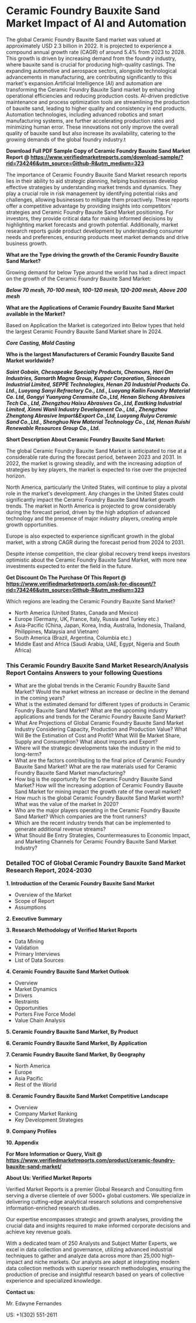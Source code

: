 <meta name="title" content="Global Ceramic Foundry Bauxite Sand Market Impact of AI and Automation"><meta name="description" content="The global Ceramic Foundry Bauxite Sand market was valued at approximately USD 2.3 billion in 2022. It is projected to experience a compound annual growth rate (CAGR) of "><meta name="title" content="Ceramic Foundry Bauxite Sand Market Size, Share, Scope, Trends, Growth, Opportunities, Analysis, Forecast"><h1>Ceramic Foundry Bauxite Sand Market Impact of AI and Automation</h1>The global Ceramic Foundry Bauxite Sand market was valued at approximately USD 2.3 billion in 2022. It is projected to experience a compound annual growth rate (CAGR) of around 5.4% from 2023 to 2028. This growth is driven by increasing demand from the foundry industry, where bauxite sand is crucial for producing high-quality castings. The expanding automotive and aerospace sectors, alongside technological advancements in manufacturing, are contributing significantly to this market's expansion.Artificial Intelligence (AI) and automation are transforming the Ceramic Foundry Bauxite Sand market by enhancing operational efficiencies and reducing production costs. AI-driven predictive maintenance and process optimization tools are streamlining the production of bauxite sand, leading to higher quality and consistency in end products. Automation technologies, including advanced robotics and smart manufacturing systems, are further accelerating production rates and minimizing human error. These innovations not only improve the overall quality of bauxite sand but also increase its availability, catering to the growing demands of the global foundry industry.t</p><p id="" class=""><strong>Download Full PDF Sample Copy of Ceramic Foundry Bauxite Sand Market Report @ <a href="https://www.verifiedmarketreports.com/download-sample/?rid=734246&utm_source=Github-R&utm_medium=323" target="_blank">https://www.verifiedmarketreports.com/download-sample/?rid=734246&utm_source=Github-R&utm_medium=323</a></strong></p><p>The importance of&nbsp;Ceramic Foundry Bauxite Sand Market research reports lies in their ability to aid strategic planning, helping businesses develop effective strategies by understanding market trends and dynamics. They play a crucial role in risk management by identifying potential risks and challenges, allowing businesses to mitigate them proactively. These reports offer a competitive advantage by providing insights into competitors' strategies and Ceramic Foundry Bauxite Sand Market positioning. For investors, they provide critical data for making informed decisions by highlighting market forecasts and growth potential. Additionally, market research reports guide product development by understanding consumer needs and preferences, ensuring products meet market demands and drive business growth.</p><p><strong>What are the&nbsp;Type driving the growth of the Ceramic Foundry Bauxite Sand Market?</strong></p><p id="" class="">Growing demand for below Type around the world has had a direct impact on the growth of the Ceramic Foundry Bauxite Sand Market:</p><em><strong>Below 70 mesh, 70-100 mesh, 100-120 mesh, 120-200 mesh, Above 200 mesh</strong></em></p><strong>What are the&nbsp;Applications&nbsp;of Ceramic Foundry Bauxite Sand Market available in the Market?</strong></p><p id="" class="">Based on Application the Market is categorized into Below types that held the largest Ceramic Foundry Bauxite Sand Market share In 2024.</p><em><strong>Core Casting, Mold Casting</strong></em></p><strong>Who is the largest Manufacturers of Ceramic Foundry Bauxite Sand Market worldwide?</strong></p><p><em><strong>Saint Gobain, Chesapeake Specialty Products, Chemours, Hari Om Industries, Samarth Magna Group, Kupper Corporation, Sinocean Industrial Limited, SEPPE Technologies, Henan ZG Industrial Products Co. Ltd., Luoyang Sanyi Refractory Co., Ltd., Luoyang Kailin Foundry Material Co. Ltd, Gongyi Yuanyang Ceramsite Co.,Ltd, Henan Sicheng Abrasives Tech Co., Ltd, Zhengzhou Haixu Abrasives Co.,Ltd, Eastking Industrial Limited, Xinmi Wanli Industry Development Co., Ltd., Zhengzhou Zhengtong Abrasive Import&Export Co.,Ltd, Luoyang Ruiyu Ceramic Sand Co.,Ltd., Shenghuo New Material Technology Co., Ltd, Henan Ruishi Renewable Resources Group Co., Ltd.</strong></em></p><p id="" class=""><strong>Short Description About Ceramic Foundry Bauxite Sand Market:</strong></p><p>The global Ceramic Foundry Bauxite Sand Market is anticipated to rise at a considerable rate during the forecast period, between 2023 and 2031. In 2022, the market is growing steadily, and with the increasing adoption of strategies by key players, the market is expected to rise over the projected horizon.</p><p>North America, particularly the United States, will continue to play a pivotal role in the market's development. Any changes in the United States could significantly impact the Ceramic Foundry Bauxite Sand Market growth trends. The market in North America is projected to grow considerably during the forecast period, driven by the high adoption of advanced technology and the presence of major industry players, creating ample growth opportunities.</p><p>Europe is also expected to experience significant growth in the global market, with a strong CAGR during the forecast period from 2024 to 2031.</p><p>Despite intense competition, the clear global recovery trend keeps investors optimistic about the Ceramic Foundry Bauxite Sand Market, with more new investments expected to enter the field in the future.</p><p id="" class=""><strong>Get Discount On The Purchase Of This Report @ <a href="https://www.verifiedmarketreports.com/ask-for-discount/?rid=734246&utm_source=Github-R&utm_medium=323" target="_blank">https://www.verifiedmarketreports.com/ask-for-discount/?rid=734246&utm_source=Github-R&utm_medium=323</a></strong></p>Which regions are leading the Ceramic Foundry Bauxite Sand Market?</p><ul><li>North America (United States, Canada and Mexico)</li><li>Europe (Germany, UK, France, Italy, Russia and Turkey etc.)</li><li>Asia-Pacific (China, Japan, Korea, India, Australia, Indonesia, Thailand, Philippines, Malaysia and Vietnam)</li><li>South America (Brazil, Argentina, Columbia etc.)</li><li>Middle East and Africa (Saudi Arabia, UAE, Egypt, Nigeria and South Africa)</li></ul><h3 id="" class="">This Ceramic Foundry Bauxite Sand Market Research/Analysis Report Contains Answers to your following Questions</h3><ul><li>What are the global trends in the Ceramic Foundry Bauxite Sand Market? Would the market witness an increase or decline in the demand in the coming years?</li><li>What is the estimated demand for different types of products in Ceramic Foundry Bauxite Sand Market? What are the upcoming industry applications and trends for the Ceramic Foundry Bauxite Sand Market?</li><li>What Are Projections of Global Ceramic Foundry Bauxite Sand Market Industry Considering Capacity, Production and Production Value? What Will Be the Estimation of Cost and Profit? What Will Be Market Share, Supply and Consumption? What about imports and Export?</li><li>Where will the strategic developments take the industry in the mid to long-term?</li><li>What are the factors contributing to the final price of Ceramic Foundry Bauxite Sand Market? What are the raw materials used for Ceramic Foundry Bauxite Sand Market manufacturing?</li><li>How big is the opportunity for the Ceramic Foundry Bauxite Sand Market? How will the increasing adoption of Ceramic Foundry Bauxite Sand Market for mining impact the growth rate of the overall market?</li><li>How much is the global Ceramic Foundry Bauxite Sand Market worth? What was the value of the market In 2020?</li><li>Who are the major players operating in the Ceramic Foundry Bauxite Sand Market? Which companies are the front runners?</li><li>Which are the recent industry trends that can be implemented to generate additional revenue streams?</li><li>What Should Be Entry Strategies, Countermeasures to Economic Impact, and Marketing Channels for Ceramic Foundry Bauxite Sand Market Industry?</li></ul><h3 id="" class="">Detailed TOC of Global Ceramic Foundry Bauxite Sand Market Research Report, 2024-2030</h3><p id="" class=""><strong>1. Introduction of the Ceramic Foundry Bauxite Sand Market</strong></p><ul><li>Overview of the Market</li><li>Scope of Report</li><li>Assumptions</li></ul><p id="" class=""><strong>2. Executive Summary</strong></p><p id="" class=""><strong>3. Research Methodology of Verified Market Reports</strong></p><ul><li>Data Mining</li><li>Validation</li><li>Primary Interviews</li><li>List of Data Sources</li></ul><p id="" class=""><strong>4. Ceramic Foundry Bauxite Sand Market Outlook</strong></p><ul><li>Overview</li><li>Market Dynamics</li><li>Drivers</li><li>Restraints</li><li>Opportunities</li><li>Porters Five Force Model</li><li>Value Chain Analysis</li></ul><p id="" class=""><strong>5. Ceramic Foundry Bauxite Sand Market, By Product</strong></p><p id="" class=""><strong>6. Ceramic Foundry Bauxite Sand Market, By Application</strong></p><p id="" class=""><strong>7. Ceramic Foundry Bauxite Sand Market, By Geography</strong></p><ul><li>North America</li><li>Europe</li><li>Asia Pacific</li><li>Rest of the World</li></ul><p id="" class=""><strong>8. Ceramic Foundry Bauxite Sand Market Competitive Landscape</strong></p><ul><li>Overview</li><li>Company Market Ranking</li><li>Key Development Strategies</li></ul><p id="" class=""><strong>9. Company Profiles</strong></p><p id="" class=""><strong>10. Appendix</strong></p><p id="" class=""><strong>For More Information or Query, Visit @ <a href="https://www.verifiedmarketreports.com/product/ceramic-foundry-bauxite-sand-market/" target="_blank">https://www.verifiedmarketreports.com/product/ceramic-foundry-bauxite-sand-market/</a></strong></p><p id="" class=""><strong>About Us: Verified Market Reports</strong></p><p id="" class="">Verified Market Reports is a premier Global Research and Consulting firm serving a diverse clientele of over 5000+ global customers. We specialize in delivering cutting-edge analytical research solutions and comprehensive information-enriched research studies.</p><p id="" class="">Our expertise encompasses strategic and growth analyses, providing the crucial data and insights required to make informed corporate decisions and achieve key revenue goals.</p><p id="" class="">With a dedicated team of 250 Analysts and Subject Matter Experts, we excel in data collection and governance, utilizing advanced industrial techniques to gather and analyze data across more than 25,000 high-impact and niche markets. Our analysts are adept at integrating modern data collection methods with superior research methodologies, ensuring the production of precise and insightful research based on years of collective experience and specialized knowledge.</p><p id="" class=""><strong>Contact us:</strong></p><p id="" class="">Mr. Edwyne Fernandes</p><p id="" class="">US: +1(302) 551-2611</p>